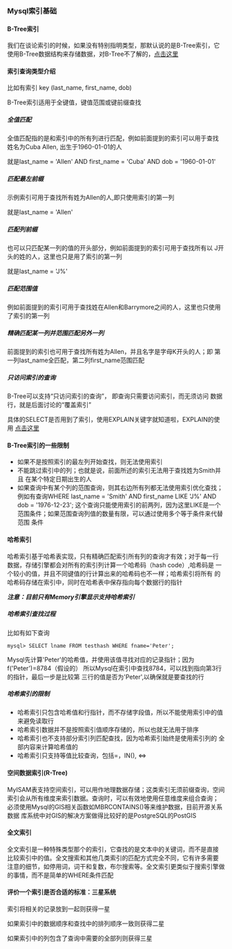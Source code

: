 ### Mysql索引基础

#### B-Tree索引

我们在谈论索引的时候，如果没有特别指明类型，那默认说的是B-Tree索引，它
使用B-Tree数据结构来存储数据，对B-Tree不了解的，[点击这里](htt://www.google.com)

#### 索引查询类型介绍

比如有索引 key (last_name, first_name, dob)

B-Tree索引适用于全键值，键值范围或键前缀查找

##### 全值匹配

全值匹配指的是和索引中的所有列进行匹配，例如前面提到的索引可以用于查找
姓名为Cuba Allen, 出生于1960-01-01的人

就是last_name = 'Allen' AND first_name = 'Cuba' AND dob = '1960-01-01'

##### 匹配最左前缀

示例索引可用于查找所有姓为Allen的人,即只使用索引的第一列

就是last_name = 'Allen'

##### 匹配列前缀

也可以只匹配某一列的值的开头部分，例如前面提到的索引可用于查找所有以
J开头的姓的人，这里也只是用了索引的第一列

就是last_name = 'J%'

##### 匹配范围值

例如前面提到的索引可用于查找姓在Allen和Barrymore之间的人，这里也只使用
了索引的第一列

##### 精确匹配某一列并范围匹配另外一列

前面提到的索引也可用于查找所有姓为Allen，并且名字是字母K开头的人；即
第一列last_name全匹配，第二列first_name范围匹配

##### 只访问索引的查询

B-Tree可以支持“只访问索引的查询”， 即查询只需要访问索引，而无须访问
数据行，就是后面讨论的“覆盖索引”

具体的SELECT是否用到了索引，使用EXPLAIN关键字就知道啦，EXPLAIN的使用
[点击这里](http://www.google.com)

#### B-Tree索引的一些限制

* 如果不是按照索引的最左列开始查找，则无法使用索引
* 不能跳过索引中的列；也就是说，前面所述的索引无法用于查找姓为Smith并且
    在某个特定日期出生的人
* 如果查询中有某个列的范围查询，则其右边所有列都无法使用索引优化查找；
    例如有查询WHERE last_name = 'Smith' AND first_name LIKE 'J%' AND
    dob = '1976-12-23'; 这个查询只能使用索引的前两列，因为这里LIKE是一个
范围条件；如果范围查询列值的数量有限，可以通过使用多个等于条件来代替范围
条件


#### 哈希索引

哈希索引基于哈希表实现，只有精确匹配索引所有列的查询才有效；对于每一行
数据，存储引擎都会对所有的索引列计算一个哈希码（hash code）,哈希码是
一个较小的值，并且不同键值的行计算出来的哈希码也不一样；哈希索引将所有
的哈希码存储在索引中，同时在哈希表中保存指向每个数据行的指针

***注意：目前只有Memory引擎显示支持哈希索引***


##### 哈希索引查找过程

比如有如下查询

    mysql> SELECT lname FROM testhash WHERE fname='Peter';

Mysql先计算'Peter'的哈希值，并使用该值寻找对应的记录指针；因为f('Peter')=8784（假设的）
所以Mysql在索引中查找8784，可以找到指向第3行的指针，最后一步是比较第
三行的值是否为'Peter',以确保就是要查找的行

##### 哈希索引的限制

* 哈希索引只包含哈希值和行指针，而不存储字段值，所以不能使用索引中的值
    来避免读取行
* 哈希索引数据并不是按照索引值顺序存储的，所以也就无法用于排序
* 哈希索引也不支持部分索引列匹配查找，因为哈希索引始终是使用索引列的
    全部内容来计算哈希值的
* 哈希索引只支持等值比较查询，包括=，IN(), <=>


#### 空间数据索引(R-Tree)

MyISAM表支持空间索引，可以用作地理数据存储；这类索引无须前缀查询，空间
索引会从所有维度来索引数据。查询时，可以有效地使用任意维度来组合查询；
必须使用Mysql的GIS相关函数如MBRCONTAINS()等来维护数据，目前开源关系数据
库系统中对GIS的解决方案做得比较好的是PostgreSQL的PostGIS

#### 全文索引

全文索引是一种特殊类型那个的索引，它查找的是文本中的关键词，而不是直接
比较索引中的值。全文搜索和其他几类索引的匹配方式完全不同，它有许多需要
注意的细节，如停用词，词干和复数，布尔搜索等。全文索引更类似于搜索引擎做
的事情，而不是简单的WHERE条件匹配


#### 评价一个索引是否合适的标准：三星系统

索引将相关的记录放到一起则获得一星

如果索引中的数据顺序和查找中的排列顺序一致则获得二星

如果索引中的列包含了查询中需要的全部列则获得三星
